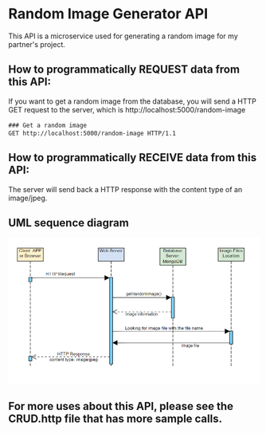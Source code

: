 # Random Image Generator API
This API is a microservice used for generating a random image for my partner's project.

## How to programmatically REQUEST data from this API:
If you want to get a random image from the database, you will send a HTTP GET request
to the server, which is http://localhost:5000/random-image
```http
### Get a random image
GET http://localhost:5000/random-image HTTP/1.1
```

## How to programmatically RECEIVE data from this API:
The server will send back a HTTP response with the content type of an image/jpeg.

## UML sequence diagram
![Alt text](image.png)

## For more uses about this API, please see the CRUD.http file that has more sample calls.